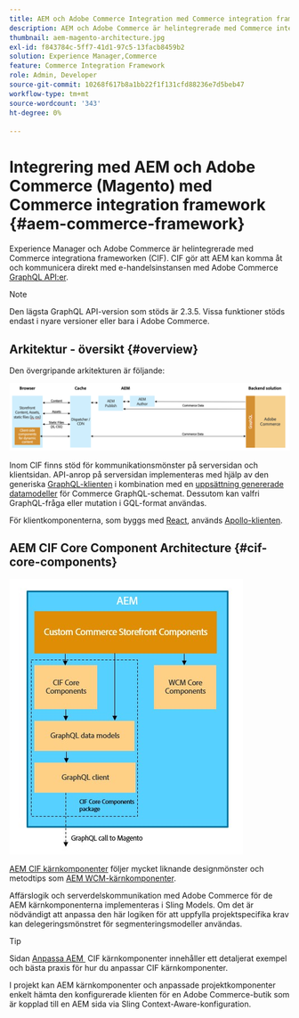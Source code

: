 ```yaml
---
title: AEM och Adobe Commerce Integration med Commerce integration framework
description: AEM och Adobe Commerce är helintegrerade med Commerce integrationa frameworken (CIF). Med CIF kan AEM få åtkomst till en Adobe Commerce-instans och kommunicera med Adobe Commerce via GraphQL. AEM kan också använda produkt- och kategoriväljare och produktkonsolen för att bläddra bland produkt- och kategoridata som hämtas on demand från Adobe Commerce. Dessutom har CIF en färdig butik som kan snabba upp affärsprojekt.
thumbnail: aem-magento-architecture.jpg
exl-id: f843784c-5ff7-41d1-97c5-13facb8459b2
solution: Experience Manager,Commerce
feature: Commerce Integration Framework
role: Admin, Developer
source-git-commit: 10268f617b8a1bb22f1f131cfd88236e7d5beb47
workflow-type: tm+mt
source-wordcount: '343'
ht-degree: 0%

---
```


# Integrering med AEM och Adobe Commerce (Magento) med Commerce integration framework {#aem-commerce-framework}

Experience Manager och Adobe Commerce är helintegrerade med Commerce integrationa frameworken (CIF). CIF gör att AEM kan komma åt och kommunicera direkt med e-handelsinstansen med Adobe Commerce [GraphQL API:er](https://devdocs.magento.com/guides/v2.4/graphql/).

>[!NOTE]
>
>Den lägsta GraphQL API-version som stöds är 2.3.5. Vissa funktioner stöds endast i nyare versioner eller bara i Adobe Commerce.

## Arkitektur - översikt {#overview}

Den övergripande arkitekturen är följande:

![CIF Översikt över arkitekturen](../assets/AEM_Magento_Architecture.png)

Inom CIF finns stöd för kommunikationsmönster på serversidan och klientsidan.
API-anrop på serversidan implementeras med hjälp av den generiska [GraphQL-klienten](https://github.com/adobe/commerce-cif-graphql-client) i kombination med en [uppsättning genererade datamodeller](https://github.com/adobe/commerce-cif-magento-graphql) för Commerce GraphQL-schemat. Dessutom kan valfri GraphQL-fråga eller mutation i GQL-format användas.

För klientkomponenterna, som byggs med [React](https://reactjs.org/), används [Apollo-klienten](https://www.apollographql.com/docs/react/).

## AEM CIF Core Component Architecture {#cif-core-components}

![AEM CIF Core Component Architecture](../assets/cif-component-architecture.jpg)

[AEM CIF kärnkomponenter](https://github.com/adobe/aem-core-cif-components) följer mycket liknande designmönster och metodtips som [AEM WCM-kärnkomponenter](https://github.com/adobe/aem-core-wcm-components).

Affärslogik och serverdelskommunikation med Adobe Commerce för de AEM kärnkomponenterna implementeras i Sling Models. Om det är nödvändigt att anpassa den här logiken för att uppfylla projektspecifika krav kan delegeringsmönstret för segmenteringsmodeller användas.

>[!TIP]
>
>Sidan [Anpassa AEM &#x200B;](../customizing/customize-cif-components.md) CIF kärnkomponenter innehåller ett detaljerat exempel och bästa praxis för hur du anpassar CIF kärnkomponenter.

I projekt kan AEM kärnkomponenter och anpassade projektkomponenter enkelt hämta den konfigurerade klienten för en Adobe Commerce-butik som är kopplad till en AEM sida via Sling Context-Aware-konfiguration.

